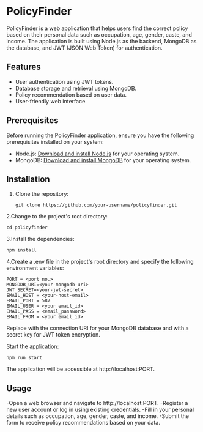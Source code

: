 # PolicyFinder

PolicyFinder is a web application that helps users find the correct policy based on their personal data such as occupation, age, gender, caste, and income. The application is built using Node.js as the backend, MongoDB as the database, and JWT (JSON Web Token) for authentication.

## Features

- User authentication using JWT tokens.
- Database storage and retrieval using MongoDB.
- Policy recommendation based on user data.
- User-friendly web interface.

## Prerequisites

Before running the PolicyFinder application, ensure you have the following prerequisites installed on your system:

- Node.js: [Download and install Node.js](https://nodejs.org) for your operating system.
- MongoDB: [Download and install MongoDB](https://www.mongodb.com/try/download/community) for your operating system.

## Installation

1. Clone the repository:

   ```shell
   git clone https://github.com/your-username/policyfinder.git
   ```

2.Change to the project's root directory:
   ```shell
cd policyfinder
```
3.Install the dependencies:
   ```shell
npm install
```
4.Create a .env file in the project's root directory and specify the following environment variables:
   ```shell
PORT = <port no.>
MONGODB_URI=<your-mongodb-uri>
JWT_SECRET=<your-jwt-secret>
EMAIL_HOST = <your-host-email>
EMAIL_PORT = 587
EMAIL_USER = <your email_id>
EMAIL_PASS = <email_password>
EMAIL_FROM = <your email_id>
```
Replace <your-mongodb-uri> with the connection URI for your MongoDB database and <your-jwt-secret> with a secret key for JWT token encryption.

Start the application:
   ```shell
npm run start
```
The application will be accessible at http://localhost:PORT.

## Usage
-Open a web browser and navigate to http://localhost:PORT.
-Register a new user account or log in using existing credentials.
-Fill in your personal details such as occupation, age, gender, caste, and income.
-Submit the form to receive policy recommendations based on your data.

